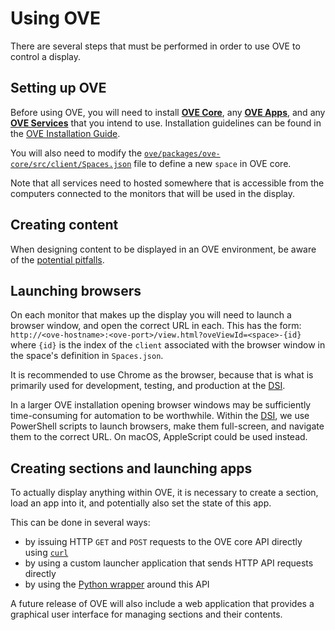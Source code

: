 # Using OVE

There are several steps that must be performed in order to use OVE to control a display.

## Setting up OVE

Before using OVE, you will need to install [**OVE Core**](https://github.com/ove/ove), any [**OVE Apps**](https://github.com/ove/ove-apps), and any [**OVE Services**](https://github.com/ove/ove-services) that you intend to use. Installation guidelines can be found in the [OVE Installation Guide](./INSTALLATION.md).

You will also need to modify the [``ove/packages/ove-core/src/client/Spaces.json``](https://github.com/ove/ove/blob/master/packages/ove-core/src/client/Spaces.json) file to define a new ``space`` in OVE core.

Note that all services need to hosted somewhere that is accessible from the computers connected to the monitors that will be used in the display.

## Creating content

When designing content to be displayed in an OVE environment, be aware of the [potential pitfalls](./PITFALLS.md).

## Launching browsers

On each monitor that makes up the display you will need to launch a browser window, and open the correct URL in each. This has the form: ``http://<ove-hostname>:<ove-port>/view.html?oveViewId=<space>-{id}``
where ``{id}`` is the index of the ``client`` associated with the browser window in the space's definition in ``Spaces.json``.

It is recommended to use Chrome as the browser, because that is what is primarily used for development, testing, and production at the [DSI](https://www.imperial.ac.uk/data-science/).

In a larger OVE installation opening browser windows may be sufficiently time-consuming for automation to be worthwhile.
Within the [DSI](https://www.imperial.ac.uk/data-science/), we use PowerShell scripts to launch browsers, make them full-screen, and navigate them to the correct URL.
On macOS, AppleScript could be used instead.

## Creating sections and launching apps

To actually display anything within OVE, it is necessary to create a section, load an app into it, and potentially also set the state of this app.

This can be done in several ways:

* by issuing HTTP ``GET`` and ``POST`` requests to the OVE core API directly using [``curl``](https://curl.haxx.se/docs/manpage.html)
* by using a custom launcher application that sends HTTP API requests directly
* by using the [Python wrapper](https://github.com/ove/ove-sdks) around this API

A future release of OVE will also include a web application that provides a graphical user interface for managing sections and their contents.
